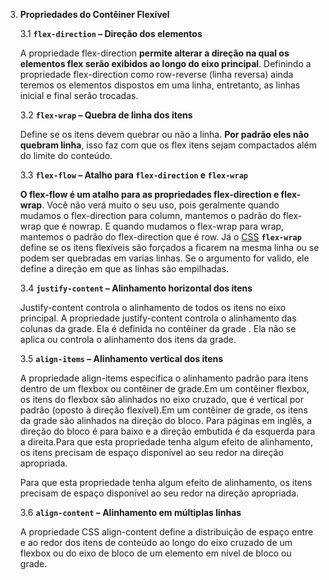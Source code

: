 3. **Propriedades do Contêiner Flexível**

   3.1 **`flex-direction` – Direção dos elementos**

   A propriedade flex-direction **permite alterar a direção na qual os elementos flex serão exibidos ao longo do eixo principal**. Definindo a propriedade flex-direction como row-reverse (linha reversa) ainda teremos os elementos dispostos em uma linha, entretanto, as  linhas inicial e final serão trocadas.

   3.2 **`flex-wrap` – Quebra de linha dos itens**

   Define se os itens devem quebrar ou não a linha. **Por padrão eles não quebram linha**, isso faz com que os flex itens sejam compactados além do limite do conteúdo.

   3.3 **`flex-flow` – Atalho para `flex-direction` e `flex-wrap`**

   **O flex-flow é um atalho para as propriedades flex-direction e flex-wrap**. Você não verá muito o seu uso, pois geralmente quando mudamos o  flex-direction para column, mantemos o padrão do flex-wrap que é nowrap. E quando mudamos o flex-wrap para wrap, mantemos o padrão do  flex-direction que é row. Já o [CSS](https://developer.mozilla.org/pt-BR/docs/Web/CSS) **`flex-wrap`** define se os itens flexíveis são forçados a ficarem na mesma linha ou  se podem ser quebradas em varias linhas. Se o argumento for valido, ele  define a direção em que as linhas são empilhadas.

   3.4 **`justify-content` – Alinhamento horizontal dos itens**

   Justify-content controla o alinhamento de todos os itens no eixo principal. A propriedade justify-content controla o alinhamento das colunas da grade. Ela é definida no contêiner da grade . Ela não se aplica ou controla o alinhamento dos itens da grade.

   3.5 **`align-items` – Alinhamento vertical dos itens**

   A propriedade align-items especifica o alinhamento padrão para itens dentro de um flexbox ou contêiner de grade.Em um contêiner flexbox, os itens do flexbox são alinhados no eixo cruzado, que é vertical por padrão (oposto à direção flexível).Em um contêiner de grade, os itens da grade são alinhados na direção do bloco. Para páginas em inglês, a direção do bloco é para baixo e a direção embutida é da esquerda para a direita.Para que esta propriedade tenha algum efeito de alinhamento, os itens precisam de espaço disponível ao seu redor na direção apropriada.

   Para que esta propriedade tenha algum efeito de alinhamento, os itens precisam de espaço disponível ao seu redor na direção apropriada.

   3.6 **`align-content` – Alinhamento em múltiplas linhas**

   A propriedade CSS align-content define a distribuição de espaço entre e ao redor dos itens de conteúdo ao longo do eixo cruzado de um flexbox ou do eixo de bloco de um elemento em nível de bloco ou grade.
